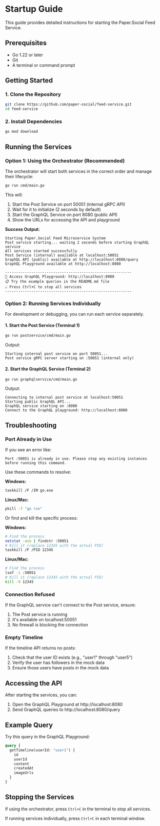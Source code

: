 # Startup Guide

This guide provides detailed instructions for starting the Paper.Social Feed Service.

## Prerequisites

- Go 1.22 or later
- Git
- A terminal or command prompt

## Getting Started

### 1. Clone the Repository

```bash
git clone https://github.com/paper-social/feed-service.git
cd feed-service
```

### 2. Install Dependencies

```bash
go mod download
```

## Running the Services

### Option 1: Using the Orchestrator (Recommended)

The orchestrator will start both services in the correct order and manage their lifecycle:

```bash
go run cmd/main.go
```

This will:
1. Start the Post Service on port 50051 (internal gRPC API)
2. Wait for it to initialize (2 seconds by default)
3. Start the GraphQL Service on port 8080 (public API)
4. Show the URLs for accessing the API and playground

**Success Output:**
```
Starting Paper.Social Feed Microservice System
Post service starting... waiting 2 seconds before starting GraphQL service
All services started successfully
Post Service (internal) available at localhost:50051
GraphQL API (public) available at http://localhost:8080/query
GraphQL Playground available at http://localhost:8080

----------------------------------------------------------
🚀 Access GraphQL Playground: http://localhost:8080
📋 Try the example queries in the README.md file
⚠️ Press Ctrl+C to stop all services
----------------------------------------------------------
```

### Option 2: Running Services Individually

For development or debugging, you can run each service separately.

#### 1. Start the Post Service (Terminal 1)

```bash
go run postservice/cmd/main.go
```

Output:
```
Starting internal post service on port 50051...
Post service gRPC server starting on :50051 (internal only)
```

#### 2. Start the GraphQL Service (Terminal 2)

```bash
go run graphqlservice/cmd/main.go
```

Output:
```
Connecting to internal post service at localhost:50051
Starting public GraphQL API...
GraphQL service starting on :8080
Connect to the GraphQL playground: http://localhost:8080
```

## Troubleshooting

### Port Already in Use

If you see an error like:

```
Port :50051 is already in use. Please stop any existing instances before running this command.
```

Use these commands to resolve:

**Windows:**
```bash
taskkill /F /IM go.exe
```

**Linux/Mac:**
```bash
pkill -f "go run"
```

Or find and kill the specific process:

**Windows:**
```bash
# Find the process
netstat -ano | findstr :50051
# Kill it (replace 12345 with the actual PID)
taskkill /F /PID 12345
```

**Linux/Mac:**
```bash
# Find the process
lsof -i :50051
# Kill it (replace 12345 with the actual PID)
kill -9 12345
```

### Connection Refused

If the GraphQL service can't connect to the Post service, ensure:

1. The Post service is running
2. It's available on localhost:50051
3. No firewall is blocking the connection

### Empty Timeline

If the timeline API returns no posts:

1. Check that the user ID exists (e.g., "user1" through "user5")
2. Verify the user has followers in the mock data
3. Ensure those users have posts in the mock data

## Accessing the API

After starting the services, you can:

1. Open the GraphQL Playground at http://localhost:8080
2. Send GraphQL queries to http://localhost:8080/query

## Example Query

Try this query in the GraphQL Playground:

```graphql
query {
  getTimeline(userId: "user1") {
    id
    userId
    content
    createdAt
    imageUrls
  }
}
```

## Stopping the Services

If using the orchestrator, press `Ctrl+C` in the terminal to stop all services.

If running services individually, press `Ctrl+C` in each terminal window. 